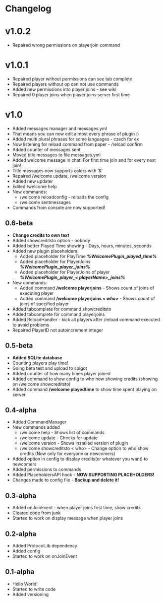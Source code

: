 # Changelog

# v1.0.2
* Repaired wrong permissions on playerjoin command

# v1.0.1
* Repaired player without permissions can see tab complete
* Repaired players without op can not use commands
* Added new permissions into player joins - see wiki
* Repaired 0 player joins when player joins server first time

# v1.0
* Added messages manager and messages.yml
* That means you can now edit almost every phrase of plugin :)
* Added multi plural phrases for some languages - czech for ex
* Now listening for reload command from paper - /reload confirm
* Added counter of messages sent
* Moved title messages to file messages.yml
* Added welcome message in chat! For first time join and for every next join!
* Title messages now supports colors with '&'
* Repaired /welcome update, /welcome version
* Added new updater
* Edited /welcome help
* New commands:
  * /welcome reloadconfig - reloads the config
  * /welcome sentmessages
* Commands from console are now supported!

## 0.6-beta
* **Change credits to own text**
* Added showcreditsto option - nobody
* Added better Played Time showing - Days, hours, minutes, seconds
* Added new plugin placeholders:
  * Added placeholder for PlayTime ***%WelcomePlugin_played_time%***
  * Added placeholder for PlayerJoins ***%WelcomePlugin_player_joins%***
  * Added placeholder for PlayerJoins of player ***%WelcomePlugin_player_< playerName>_joins%***
* New commands:
  * Added command **/welcome playerjoins** - Shows count of joins of executing player
  * Added command **/welcome playerjoins *< who>*** - Shows count of joins of specified player
* Added tabcomplete for command showcreditsto
* Added tabcomplete for command playerjoins
* Added ReloadHandler - kick all players after /reload command executed to avoid problems
* Repaired PlayerID not autoincrement integer

## 0.5-beta
* **Added SQLite database**
* Counting players play time!
* Going beta test and upload to spigot
* Added counter of how many times player joined
* Added command to show config to who now showing credits (showing on /welcome showcreditsto)
* Added command **/welcome playedtime** to show time spent playing on server

## 0.4-alpha
* Added CommandManager
* New commands added
    * /welcome help - Shows list of commands
    * /welcome update - Checks for update
    * /welcome version - Shows installed version of plugin
    * /welcome showcreditsto < who> - Change option to who show credits (Now only for everyone or newcomers)
* Added option in config to display credits(or whatever you want) to newcomers
* Added permissions to commands
* Added PlaceholdersAPI hook - **NOW SUPPORTING PLACEHOLDERS!**
* Changes made to config file - **Backup and delete it!**

## 0.3-alpha
* Added onJoinEvent - when player joins first time, show credits
* Cleared code from junk
* Started to work on display message when player joins

## 0.2-alpha
* Added ProtocolLib dependency
* Added config
* Started to work on onJoinEvent

## 0.1-alpha
* Hello World!
* Started to write code
* Added versioning

